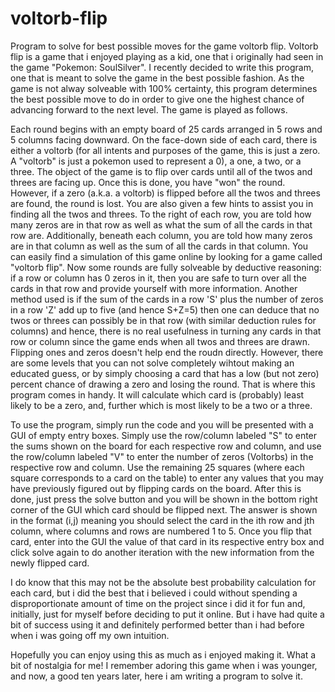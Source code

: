 # voltorb-flip
Program to solve for best possible moves for the game voltorb flip.
Voltorb flip is a game that i enjoyed playing as a kid, one that i originally had seen in the game "Pokemon: SoulSilver". I recently decided to write this program, one that is meant to solve the game in the best possible fashion. As the game is not alway solveable with 100% certainty, this program determines the best possible move to do in order to give one the highest chance of advancing forward to the next level. The game is played as follows.

Each round begins with an empty board of 25 cards arranged in 5 rows and 5 columns facing downward. On the face-down side of each card, there is either a voltorb (for all intents and purposes of the game, this is just a zero. A "voltorb" is just a pokemon used to represent a 0), a one, a two, or a three. The object of the game is to flip over cards until all of the twos and threes are facing up. Once this is done, you have "won" the round. However, if a zero (a.k.a. a voltorb) is flipped before all the twos and threes are found, the round is lost. You are also given a few hints to assist you in finding all the twos and threes. To the right of each row, you are told how many zeros are in that row as well as what the sum of all the cards in that row are. Additionally, beneath each column, you are told how many zeros are in that column as well as the sum of all the cards in that column. You can easily find a simulation of this game online by looking for a game called "voltorb flip". Now some rounds are fully solveable by deductive reasoning: if a row or column has 0 zeros in it, then you are safe to turn over all the cards in that row and provide yourself with more information. Another method used is if the sum of the cards in a row 'S' plus the number of zeros in a row 'Z' add up to five (and hence S+Z=5) then one can deduce that no twos or threes can possibly be in that row (with similar deduction rules for columns) and hence, there is no real usefulness in turning any cards in that row or column since the game ends when all twos and threes are drawn. Flipping ones and zeros doesn't help end the roudn directly. However, there are some levels that you can not solve completely wihtout making an educated guess, or by simply choosing a card that has a low (but not zero) percent chance of drawing a zero and losing the round. That is where this program comes in handy. It will calculate which card is (probably) least likely to be a zero, and, further which is most likely to be a two or a three.

To use the program, simply run the code and you will be presented with a GUI of empty entry boxes. Simply use the row/column labeled "S" to enter the sums shown on the board for each respective row and column, and use the row/column labeled "V" to enter the number of zeros (Voltorbs) in the respective row and column. Use the remaining 25 squares (where each square corresponds to a card on the table) to enter any values that you may have previously figured out by flipping cards on the board. After this is done, just press the solve button and you will be shown in the bottom right corner of the GUI which card should be flipped next. The answer is shown in the format (i,j) meaning you should select the card in the ith row and jth column, where columns and rows are numbered 1 to 5. Once you flip that card, enter into the GUI the value of that card in its respective entry box and click solve again to do another iteration with the new information from the newly flipped card. 

I do know that this may not be the absolute best probability calculation for each card, but i did the best that i believed i could without spending a disproportionate amount of time on the project since i did it for fun and, initially, just for myself before deciding to put it online. But i have had quite a bit of success using it and definitely performed better than i had before when i was going off my own intuition. 

Hopefully you can enjoy using this as much as i enjoyed making it. What a bit of nostalgia for me! I remember adoring this game when i was younger, and now, a good ten years later, here i am writing a program to solve it.
